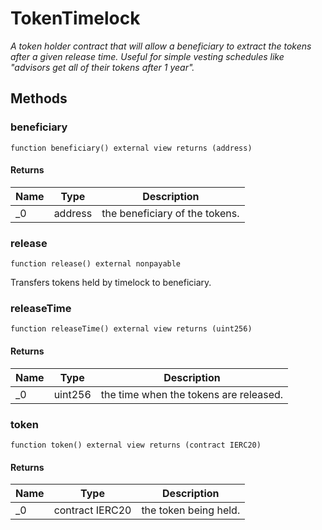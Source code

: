 # TokenTimelock







*A token holder contract that will allow a beneficiary to extract the tokens after a given release time. Useful for simple vesting schedules like &quot;advisors get all of their tokens after 1 year&quot;.*

## Methods

### beneficiary

```solidity
function beneficiary() external view returns (address)
```






#### Returns

| Name | Type | Description |
|---|---|---|
| _0 | address | the beneficiary of the tokens. |

### release

```solidity
function release() external nonpayable
```

Transfers tokens held by timelock to beneficiary.




### releaseTime

```solidity
function releaseTime() external view returns (uint256)
```






#### Returns

| Name | Type | Description |
|---|---|---|
| _0 | uint256 | the time when the tokens are released. |

### token

```solidity
function token() external view returns (contract IERC20)
```






#### Returns

| Name | Type | Description |
|---|---|---|
| _0 | contract IERC20 | the token being held. |




